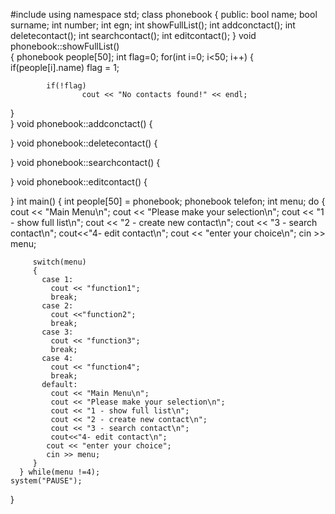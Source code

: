 #include<iostream>
using namespace std; 
class phonebook
	{
		public:
			   bool name;
			   bool surname;
			   int number;
			   int egn;
			   int showFullList(); 
			   int addconctact();
			   int deletecontact();
			   int searchcontact();
			   int editcontact();
}
void phonebook::showFullList()    
{
	phonebook people[50];
	int flag=0;
	for(int i=0; i<50; i++)
	{
            if(people[i].name)
                    flag = 1;

            if(!flag)
                    cout << "No contacts found!" << endl;
  }                                                     
}
void phonebook::addconctact()
{ 

}
void phonebook::deletecontact()
{ 

}
void phonebook::searchcontact()
{
	
}
void phonebook::editcontact()
{
	
}
int main()
{
int people[50] = phonebook;
phonebook telefon;
int menu;
do
	{
    cout << "Main Menu\n";
    cout << "Please make your selection\n";
    cout << "1 - show full list\n";
    cout << "2 - create new contact\n";
    cout << "3 - search contact\n";
    cout<<"4- edit contact\n";
    cout << "enter your choice\n";
    cin >> menu;

         switch(menu) 
		 {
           case 1:
             cout << "function1";
             break;
           case 2:
             cout <<"function2";
             break;
           case 3:
             cout << "function3";
             break;
           case 4:
             cout << "function4";
             break;
           default:
             cout << "Main Menu\n";
             cout << "Please make your selection\n";
             cout << "1 - show full list\n";
             cout << "2 - create new contact\n";
             cout << "3 - search contact\n";
             cout<<"4- edit contact\n";
            cout << "enter your choice";
            cin >> menu;
         }
      } while(menu !=4);                            
    system("PAUSE");
}	
